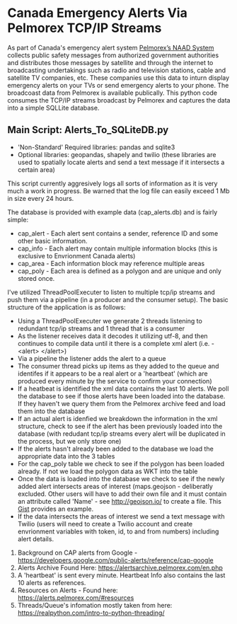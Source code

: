 # Canada Emergency Alerts Via Pelmorex TCP/IP Streams

As part of Canada's emergency alert system [Pelmorex’s NAAD System](https://alerts.pelmorex.com/) collects public safety messages from authorized government authorities and distributes those messages by satellite and through the internet to broadcasting undertakings such as radio and television stations, cable and satellite TV companies, etc. These companies use this data to inturn display emergency alerts on your TVs or send emergency alerts to your phone.  The broadcoast data from Pelmorex is available publically.  This python code consumes the TCP/IP streams broadcast by Pelmorex and captures the data into a simple SQLLite database.

## Main Script: Alerts_To_SQLiteDB.py
* 'Non-Standard' Required libraries: pandas and sqlite3
* Optional libraries: geopandas, shapely and twilio (these libraries are used to spatially locate alerts and send a text message if it intersects a certain area)

This script currently aggresively logs all sorts of information as it is very much a work in progress.  Be warned that the log file can easily exceed 1 Mb in size every 24 hours.

The database is provided with example data (cap_alerts.db) and is fairly simple:
* cap_alert - Each alert sent contains a sender, reference ID and some other basic information.
* cap_info - Each alert may contain multiple information blocks (this is exclusive to Envrionment Canada alerts)
* cap_area - Each information block may reference multiple areas
* cap_poly - Each area is defined as a polygon and are unique and only stored once.

I've utilized ThreadPoolExecuter to listen to multiple tcp/ip streams and push them via a pipeline (in a producer and the consumer setup).  The basic structure of the application is as follows:
* Using a ThreadPoolExecuter we generate 2 threads listening to redundant tcp/ip streams and 1 thread that is a consumer
* As the listener receives data it decodes it utilizing utf-8, and then continues to compile data until it there is a complete xml alert (i.e. - \<alert> \</alert>)
* Via a pipeline the listener adds the alert to a queue
* The consumer thread picks up items as they added to the queue and identifes if it appears to be a real alert or a 'heartbeat' (which are produced every minute by the service to confirm your connection)
* If a heatbeat is identified the xml data contains the last 10 alerts.  We poll the database to see if those alerts have been loaded into the database.  If they haven't we query them from the Pelmorex archive feed and load them into the database
* If an actual alert is idenfied we breakdown the information in the xml structure, check to see if the alert has been previously loaded into the database (with redudant tcp/ip streams every alert will be duplicated in the process, but we only store one)
* If the alerts hasn't already been added to the database we load the appropriate data into the 3 tables
* For the cap_poly table we check to see if the polygon has been loaded already.  If not we load the polygon data as WKT into the table
* Once the data is loaded into the database we check to see if the newly added alert intersects areas of interest (maps.geojson - deliberatly excluded.  Other users will have to add their own file and it must contain an attribute called 'Name' - see http://geojson.io/ to create a file. This [Gist](https://gist.github.com/camwatson/ec29775ff2fc3fc97a6ff3d43158fa0d) provides an example.
* If the data intersects the areas of interest we send a text message with Twilio (users will need to create a Twilio account and create envrionment variables with token, id, to and from numbers) including alert details.

1. Background on CAP alerts from Google - https://developers.google.com/public-alerts/reference/cap-google
2. Alerts Archive Found Here: https://alertsarchive.pelmorex.com/en.php
3. A 'heartbeat' is sent every minute.  Heartbeat Info also contains the last 10 alerts as references.
4. Resources on Alerts - Found here: https://alerts.pelmorex.com/#resources
5. Threads/Queue's infomation mostly taken from here: https://realpython.com/intro-to-python-threading/
